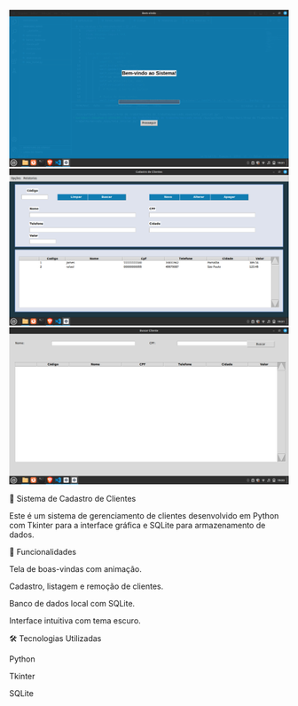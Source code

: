 ![Tela de cadastro](Captura.png)
![Tela de cadastro](Cadastro.png)
![Tela de cadastro](busca.png)






📌 Sistema de Cadastro de Clientes

Este é um sistema de gerenciamento de clientes desenvolvido em Python com Tkinter para a interface gráfica e SQLite para armazenamento de dados.

🚀 Funcionalidades

Tela de boas-vindas com animação.

Cadastro, listagem e remoção de clientes.

Banco de dados local com SQLite.

Interface intuitiva com tema escuro.

🛠 Tecnologias Utilizadas

Python

Tkinter

SQLite

